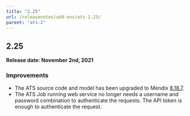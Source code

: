 ```yaml
---
title: "2.25"
url: /releasenotes/add-ons/ats-2.25/
parent: "ats-2"
---
```


## 2.25

**Release date: November 2nd, 2021**

### Improvements 

* The ATS source code and model has been upgraded to Mendix [8.18.7](/releasenotes/studio-pro/8.18#8187).
* The ATS Job running web service no longer needs a username and password combination to authenticate the requests. The API token is enough to authenticate the request.
